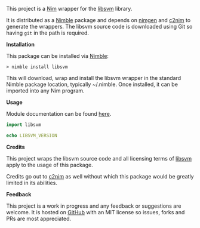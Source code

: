 This project is a [Nim](https://nim-lang.org/) wrapper for the [libsvm](https://github.com/cjlin1/libsvm) library.

It is distributed as a [Nimble](https://github.com/nim-lang/nimble) package and depends on [nimgen](https://github.com/genotrance/nimgen) and [c2nim](https://github.com/nim-lang/c2nim/) to generate the wrappers. The libsvm source code is downloaded using Git so having ```git``` in the path is required.

__Installation__

This package can be installed via [Nimble](https://github.com/nim-lang/nimble):

```
> nimble install libsvm
```

This will download, wrap and install the libsvm wrapper in the standard Nimble package location, typically ~/.nimble. Once installed, it can be imported into any Nim program.

__Usage__

Module documentation can be found [here](http://nimgen.genotrance.com/libsvm).

```nim
import libsvm

echo LIBSVM_VERSION
```

__Credits__

This project wraps the libsvm source code and all licensing terms of [libsvm](https://github.com/cjlin1/libsvm/blob/master/COPYRIGHT) apply to the usage of this package.

Credits go out to [c2nim](https://github.com/nim-lang/c2nim/) as well without which this package would be greatly limited in its abilities.

__Feedback__

This project is a work in progress and any feedback or suggestions are welcome. It is hosted on [GitHub](https://github.com/genotrance/libsvm) with an MIT license so issues, forks and PRs are most appreciated.

